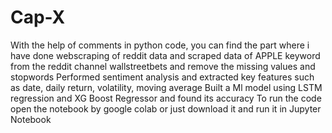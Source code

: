 # Cap-X
With the help of comments in python code, you can find the part where i have done webscraping of reddit data and scraped data of APPLE keyword from the reddit channel wallstreetbets and remove the missing values and stopwords
Performed sentiment analysis and extracted key features such as date, daily return, volatility, moving average
Built a Ml model using LSTM regression and XG Boost Regressor and found its accuracy
To run the code open the notebook by google colab or just download it and run it in Jupyter Notebook
